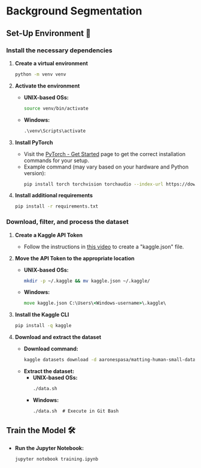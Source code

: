 # Background Segmentation

## Set-Up Environment 🌲

### Install the necessary dependencies

1. **Create a virtual environment**
   ```sh
   python -m venv venv
   ```

2. **Activate the environment**
   - **UNIX-based OSs:**
     ```sh
     source venv/bin/activate
     ```
   - **Windows:**
     ```cmd
     .\venv\Scripts\activate
     ```

3. **Install PyTorch**
   - Visit the [PyTorch - Get Started](https://pytorch.org/get-started/locally/) page to get the correct installation commands for your setup.
   - Example command (may vary based on your hardware and Python version):
     ```sh
     pip install torch torchvision torchaudio --index-url https://download.pytorch.org/whl/cu121
     ```

4. **Install additional requirements**
   ```sh
   pip install -r requirements.txt
   ```

### Download, filter, and process the dataset

1. **Create a Kaggle API Token**
   - Follow the instructions in [this video](https://www.youtube.com/watch?v=L-CzBRXefXY) to create a "kaggle.json" file.

2. **Move the API Token to the appropriate location**
   - **UNIX-based OSs:**
     ```sh
     mkdir -p ~/.kaggle && mv kaggle.json ~/.kaggle/
     ```
   - **Windows:**
     ```cmd
     move kaggle.json C:\Users\<Windows-username>\.kaggle\
     ```

3. **Install the Kaggle CLI**
   ```sh
   pip install -q kaggle
   ```

4. **Download and extract the dataset**
   - **Download command:**
     ```bash
     kaggle datasets download -d aaronespasa/matting-human-small-dataset
     ```
   - **Extract the dataset:**
     - **UNIX-based OSs:**
       ```sh
       ./data.sh
       ```
     - **Windows:**
       ```cmd
       ./data.sh  # Execute in Git Bash
       ```

## Train the Model 🛠

- **Run the Jupyter Notebook:**
  ```sh
  jupyter notebook training.ipynb
  ```
